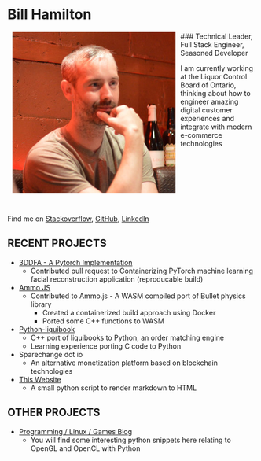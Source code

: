 # Bill Hamilton
<div style="float: left; padding-left: 10px; padding-right: 10px; padding-bottom: 10px;">
<img src="profile_pic.jpg" alt="Picutre of Bill Hamiton pondering" title="Picutre of Bill Hamiton pondering">
</div>
### Technical Leader, Full Stack Engineer, Seasoned Developer

I am currently working at the Liquor Control Board of Ontario, thinking about how
to engineer amazing digital customer experiences and integrate with modern e-commerce technologies

<div style="clear: both">&nbsp;</div>

Find me on <a href="https://stackoverflow.com/users/2343217/beiller">Stackoverflow</a>, <a href="https://github.com/beiller">GitHub</a>, <a href="https://www.linkedin.com/in/bill-hamilton-42b53325/">LinkedIn</a>

## RECENT PROJECTS
- <a href="https://github.com/beiller/3DDFA">3DDFA - A Pytorch Implementation</a>
  - Contributed pull request to Containerizing PyTorch machine learning facial reconstruction application (reproducable build)
- <a href="https://github.com/beiller/ammo.js">Ammo JS</a>
  - Contributed to Ammo.js - A WASM compiled port of Bullet physics library
    - Created a containerized build approach using Docker
	- Ported some C++ functions to WASM
- <a href="https://github.com/beiller/python-liquibook">Python-liquibook</a>
  - C++ port of liquibooks to Python, an order matching engine 
  - Learning experience porting C code to Python
- Sparechange dot io 
  - An alternative monetization platform based on blockchain technologies
- <a href="https://github.com/beiller/beiller.github.io">This Website</a>
  - A small python script to render markdown to HTML

## OTHER PROJECTS
- <a href="https://programminglinuxgames.blogspot.com">Programming / Linux / Games Blog</a>
  - You will find some interesting python snippets here relating to OpenGL and OpenCL with Python
